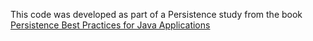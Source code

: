 This code was developed as part of a Persistence study from the book [Persistence Best Practices for Java Applications](https://www.packtpub.com/product/persistence-best-practices-for-java-applications/9781837631278)
